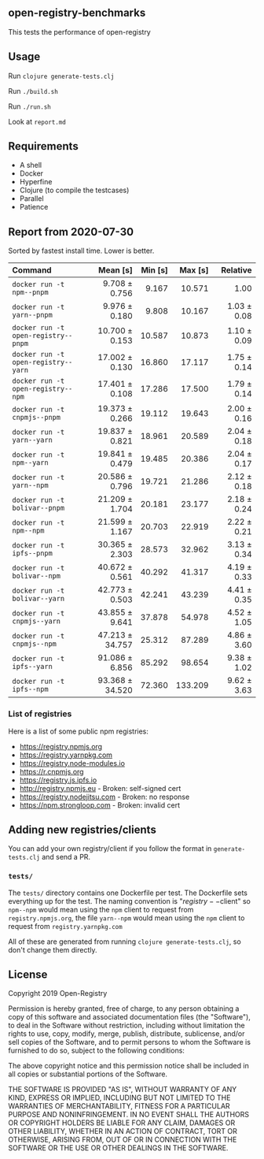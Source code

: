 ## open-registry-benchmarks

This tests the performance of open-registry

## Usage

Run `clojure generate-tests.clj`

Run `./build.sh`

Run `./run.sh`

Look at `report.md`

## Requirements

- A shell
- Docker
- Hyperfine
- Clojure (to compile the testcases)
- Parallel
- Patience

<!-- REPORT -->
## Report from 2020-07-30

Sorted by fastest install time. Lower is better.


| Command | Mean [s] | Min [s] | Max [s] | Relative |
|:---|---:|---:|---:|---:|
| `docker run -t npm--pnpm` | 9.708 ± 0.756 | 9.167 | 10.571 | 1.00 |
| `docker run -t yarn--pnpm` | 9.976 ± 0.180 | 9.808 | 10.167 | 1.03 ± 0.08 |
| `docker run -t open-registry--pnpm` | 10.700 ± 0.153 | 10.587 | 10.873 | 1.10 ± 0.09 |
| `docker run -t open-registry--yarn` | 17.002 ± 0.130 | 16.860 | 17.117 | 1.75 ± 0.14 |
| `docker run -t open-registry--npm` | 17.401 ± 0.108 | 17.286 | 17.500 | 1.79 ± 0.14 |
| `docker run -t cnpmjs--pnpm` | 19.373 ± 0.266 | 19.112 | 19.643 | 2.00 ± 0.16 |
| `docker run -t yarn--yarn` | 19.837 ± 0.821 | 18.961 | 20.589 | 2.04 ± 0.18 |
| `docker run -t npm--yarn` | 19.841 ± 0.479 | 19.485 | 20.386 | 2.04 ± 0.17 |
| `docker run -t yarn--npm` | 20.586 ± 0.796 | 19.721 | 21.286 | 2.12 ± 0.18 |
| `docker run -t bolivar--pnpm` | 21.209 ± 1.704 | 20.181 | 23.177 | 2.18 ± 0.24 |
| `docker run -t npm--npm` | 21.599 ± 1.167 | 20.703 | 22.919 | 2.22 ± 0.21 |
| `docker run -t ipfs--pnpm` | 30.365 ± 2.303 | 28.573 | 32.962 | 3.13 ± 0.34 |
| `docker run -t bolivar--npm` | 40.672 ± 0.561 | 40.292 | 41.317 | 4.19 ± 0.33 |
| `docker run -t bolivar--yarn` | 42.773 ± 0.503 | 42.241 | 43.239 | 4.41 ± 0.35 |
| `docker run -t cnpmjs--yarn` | 43.855 ± 9.641 | 37.878 | 54.978 | 4.52 ± 1.05 |
| `docker run -t cnpmjs--npm` | 47.213 ± 34.757 | 25.312 | 87.289 | 4.86 ± 3.60 |
| `docker run -t ipfs--yarn` | 91.086 ± 6.856 | 85.292 | 98.654 | 9.38 ± 1.02 |
| `docker run -t ipfs--npm` | 93.368 ± 34.520 | 72.360 | 133.209 | 9.62 ± 3.63 |
<!-- REPORT_END -->

### List of registries

Here is a list of some public npm registries:

- https://registry.npmjs.org
- https://registry.yarnpkg.com
- https://registry.node-modules.io
- https://r.cnpmjs.org
- https://registry.js.ipfs.io
- http://registry.npmjs.eu - Broken: self-signed cert
- https://registry.nodejitsu.com - Broken: no response
- https://npm.strongloop.com - Broken: invalid cert

## Adding new registries/clients

You can add your own registry/client if you follow the format in
`generate-tests.clj` and send a PR.

### `tests/`

The `tests/` directory contains one Dockerfile per test. The Dockerfile
sets everything up for the test. The naming convention is "$registry--$client"
so `npm--npm` would mean using the `npm` client to request from `registry.npmjs.org`,
the file `yarn--npm` would mean using the `npm` client to request from `registry.yarnpkg.com`

All of these are generated from running `clojure generate-tests.clj`, so don't
change them directly.

## License

Copyright 2019 Open-Registry

Permission is hereby granted, free of charge, to any person obtaining a copy of this software and associated documentation files (the "Software"), to deal in the Software without restriction, including without limitation the rights to use, copy, modify, merge, publish, distribute, sublicense, and/or sell copies of the Software, and to permit persons to whom the Software is furnished to do so, subject to the following conditions:

The above copyright notice and this permission notice shall be included in all copies or substantial portions of the Software.

THE SOFTWARE IS PROVIDED "AS IS", WITHOUT WARRANTY OF ANY KIND, EXPRESS OR IMPLIED, INCLUDING BUT NOT LIMITED TO THE WARRANTIES OF MERCHANTABILITY, FITNESS FOR A PARTICULAR PURPOSE AND NONINFRINGEMENT. IN NO EVENT SHALL THE AUTHORS OR COPYRIGHT HOLDERS BE LIABLE FOR ANY CLAIM, DAMAGES OR OTHER LIABILITY, WHETHER IN AN ACTION OF CONTRACT, TORT OR OTHERWISE, ARISING FROM, OUT OF OR IN CONNECTION WITH THE SOFTWARE OR THE USE OR OTHER DEALINGS IN THE SOFTWARE.

